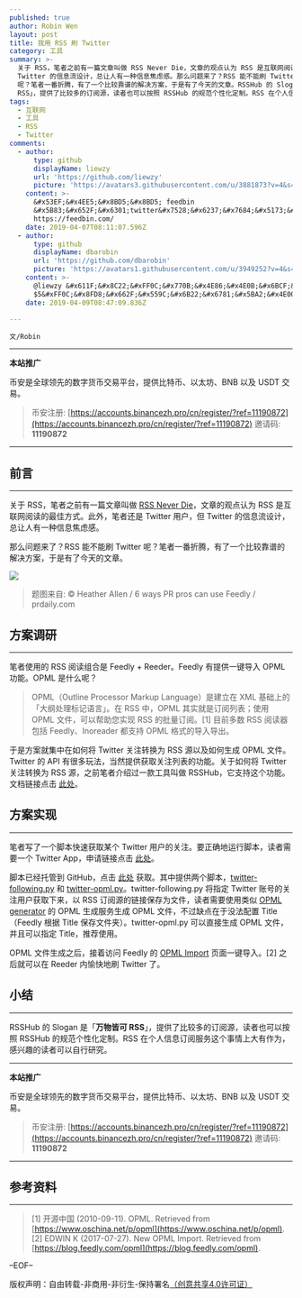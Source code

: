 ```yaml
---
published: true
author: Robin Wen
layout: post
title: 我用 RSS 刷 Twitter
category: 工具
summary: >-
  关于 RSS，笔者之前有一篇文章叫做 RSS Never Die，文章的观点认为 RSS 是互联网阅读的最佳方式。此外，笔者还是 Twitter 用户，但
  Twitter 的信息流设计，总让人有一种信息焦虑感。那么问题来了？RSS 能不能刷 Twitter
  呢？笔者一番折腾，有了一个比较靠谱的解决方案，于是有了今天的文章。RSSHub 的 Slogan 是「万物皆可
  RSS」，提供了比较多的订阅源，读者也可以按照 RSSHub 的规范个性化定制。RSS 在个人信息订阅服务这个事情上大有作为，感兴趣的读者可以自行研究。
tags:
  - 互联网
  - 工具
  - RSS
  - Twitter
comments:
  - author:
      type: github
      displayName: liewzy
      url: 'https://github.com/liewzy'
      picture: 'https://avatars3.githubusercontent.com/u/3881873?v=4&s=73'
    content: >-
      &#x53EF;&#x4EE5;&#x8BD5;&#x8BD5; feedbin
      &#x5B83;&#x652F;&#x6301;twitter&#x7528;&#x6237;&#x7684;&#x5173;&#x6CE8;
      https://feedbin.com/
    date: 2019-04-07T08:11:07.596Z
  - author:
      type: github
      displayName: dbarobin
      url: 'https://github.com/dbarobin'
      picture: 'https://avatars1.githubusercontent.com/u/3949252?v=4&s=73'
    content: >-
      @liewzy &#x611F;&#x8C22;&#xFF0C;&#x770B;&#x4E86;&#x4E0B;&#x6BCF;&#x6708;
      $5&#xFF0C;&#x8FD8;&#x662F;&#x559C;&#x6B22;&#x6781;&#x5BA2;&#x4E00;&#x70B9;&#x7684;&#x5904;&#x7406;&#x65B9;&#x5F0F;&#x3002;
    date: 2019-04-09T08:47:09.836Z

---
```


`文/Robin`

***

**本站推广**

币安是全球领先的数字货币交易平台，提供比特币、以太坊、BNB 以及 USDT 交易。

> 币安注册: [https://accounts.binancezh.pro/cn/register/?ref=11190872](https://accounts.binancezh.pro/cn/register/?ref=11190872)
> 邀请码: **11190872**

***

## 前言
***

关于 RSS，笔者之前有一篇文章叫做 [RSS Never Die](https://dbarobin.com/2019/03/12/rss-never-die)，文章的观点认为 RSS 是互联网阅读的最佳方式。此外，笔者还是 Twitter 用户，但 Twitter 的信息流设计，总让人有一种信息焦虑感。

那么问题来了？RSS 能不能刷 Twitter 呢？笔者一番折腾，有了一个比较靠谱的解决方案，于是有了今天的文章。

![](https://cdn.dbarobin.com/m0JcSk4.png)

> 题图来自: © Heather Allen / 6 ways PR pros can use Feedly / prdaily.com

## 方案调研
***

笔者使用的 RSS 阅读组合是 Feedly + Reeder。Feedly 有提供一键导入 OPML 功能。OPML 是什么呢？

> OPML（Outline Processor Markup Language）是建立在 XML 基础上的「大纲处理标记语言」。在 RSS 中，OPML 其实就是订阅列表；使用 OPML 文件，可以帮助您实现 RSS 的批量订阅。[1] 目前多数 RSS 阅读器包括 Feedly、Inoreader 都支持 OPML 格式的导入导出。

于是方案就集中在如何将 Twitter 关注转换为 RSS 源以及如何生成 OPML 文件。Twitter 的 API 有很多玩法，当然提供获取关注列表的功能。关于如何将 Twitter 关注转换为 RSS 源，之前笔者介绍过一款工具叫做 RSSHub，它支持这个功能。文档链接点击 [此处](https://docs.rsshub.app/#twitter)。

## 方案实现
***

笔者写了一个脚本快速获取某个 Twitter 用户的关注。要正确地运行脚本，读者需要一个 Twitter App，申请链接点击 [此处](https://apps.twitter.com/app/new)。

脚本已经托管到 GitHub，点击 [此处](https://github.com/dbarobin/twitter) 获取。其中提供两个脚本，[twitter-following.py](https://github.com/dbarobin/twitter/blob/master/twitter-following.py) 和 [twitter-opml.py](https://github.com/dbarobin/twitter/blob/master/twitter-opml.py)。twitter-following.py 将指定 Twitter 账号的关注用户获取下来，以 RSS 订阅源的链接保存为文件，读者需要使用类似 [OPML generator](https://opml-gen.ovh) 的 OPML 生成服务生成 OPML 文件，不过缺点在于没法配置 Title（Feedly 根据 Title 保存文件夹）。twitter-opml.py 可以直接生成 OPML 文件，并且可以指定 Title，推荐使用。

OPML 文件生成之后，接着访问 Feedly 的 [OPML Import](https://feedly.com/i/cortex) 页面一键导入。[2] 之后就可以在 Reeder 内愉快地刷 Twitter 了。

## 小结
***

RSSHub 的 Slogan 是「**万物皆可 RSS**」，提供了比较多的订阅源，读者也可以按照 RSSHub 的规范个性化定制。RSS 在个人信息订阅服务这个事情上大有作为，感兴趣的读者可以自行研究。

***

**本站推广**

币安是全球领先的数字货币交易平台，提供比特币、以太坊、BNB 以及 USDT 交易。

> 币安注册: [https://accounts.binancezh.pro/cn/register/?ref=11190872](https://accounts.binancezh.pro/cn/register/?ref=11190872)
> 邀请码: **11190872**

***

## 参考资料
***

> [1] 开源中国 (2010-09-11). OPML. Retrieved from [https://www.oschina.net/p/opml](https://www.oschina.net/p/opml).
> [2] EDWIN K (2017-07-27). New OPML Import. Retrieved from [https://blog.feedly.com/opml](https://blog.feedly.com/opml).

–EOF–

版权声明：自由转载-非商用-非衍生-保持署名<a href="http://creativecommons.org/licenses/by-nc-nd/4.0/deed.zh" target="_blank">（创意共享4.0许可证）</a>

